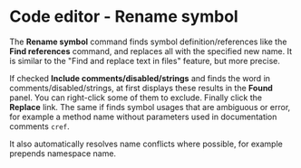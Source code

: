 # Code editor - Rename symbol

The **Rename symbol** command finds symbol definition/references like the **Find references** command, and replaces all with the specified new name. It is similar to the "Find and replace text in files" feature, but more precise.

If checked **Include comments/disabled/strings** and finds the word in comments/disabled/strings, at first displays these results in the **Found** panel. You can right-click some of them to exclude. Finally click the **Replace** link. The same if finds symbol usages that are ambiguous or error, for example a method name without parameters used in documentation comments `cref`.

It also automatically resolves name conflicts where possible, for example prepends namespace name.